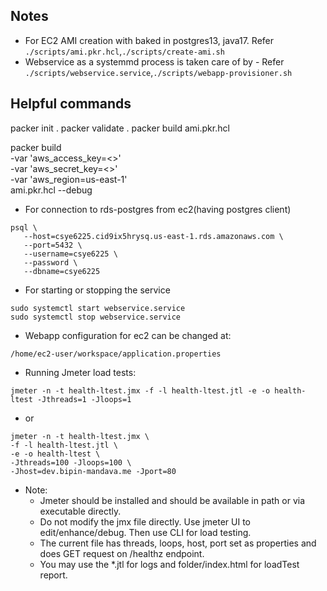 ## Notes

- For EC2 AMI creation with baked in postgres13, java17.
  Refer `./scripts/ami.pkr.hcl`,`./scripts/create-ami.sh`
- Webservice as a systemmd process is taken care of by -
  Refer `./scripts/webservice.service`,`./scripts/webapp-provisioner.sh`

## Helpful commands

packer init .
packer validate .
packer build ami.pkr.hcl

packer build \
-var 'aws_access_key=<>' \
-var 'aws_secret_key=<>' \
-var 'aws_region=us-east-1' \
ami.pkr.hcl --debug

[//]: # (-var-file=abc.json)

- For connection to rds-postgres from ec2(having postgres client)
```shell
psql \
   --host=csye6225.cid9ix5hrysq.us-east-1.rds.amazonaws.com \
   --port=5432 \
   --username=csye6225 \
   --password \
   --dbname=csye6225
```

- For starting or stopping the service
```shell
sudo systemctl start webservice.service
sudo systemctl stop webservice.service
```

- Webapp configuration for ec2 can be changed at:

`/home/ec2-user/workspace/application.properties`

- Running Jmeter load tests:


`jmeter -n -t health-ltest.jmx -f -l health-ltest.jtl -e -o health-ltest -Jthreads=1 -Jloops=1`

- or

```shell
jmeter -n -t health-ltest.jmx \
-f -l health-ltest.jtl \
-e -o health-ltest \
-Jthreads=100 -Jloops=100 \
-Jhost=dev.bipin-mandava.me -Jport=80
```

- Note:
  - Jmeter should be installed and should be available in path or via executable directly.
  - Do not modify the jmx file directly. Use jmeter UI to edit/enhance/debug. Then use CLI for load testing.
  - The current file has threads, loops, host, port set as properties and does GET request on /healthz endpoint.
  - You may use the *.jtl for logs and folder/index.html for loadTest report.